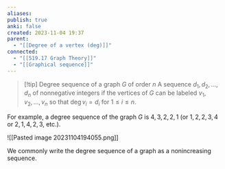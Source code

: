```yaml
---
aliases: 
publish: true
anki: false
created: 2023-11-04 19:37
parent:
  - "[[Degree of a vertex (deg)]]"
connected:
  - "[[519.17 Graph Theory]]"
  - "[[Graphical sequence]]"
---
```

> [!tip] Degree sequence of a graph ${} G {}$ of order $n$ 
A sequence ${} d_1, d_2, . . . , d_n$ of nonnegative integers
if the vertices of $G$ can be labeled ${} v_1,v_2,...,v_n {}$ so that $\deg v_i = d_i$ for $1 ≤ i ≤ n$.

For example, a degree sequence of the graph $G$  is $4,3,2,2,1$ (or $1,2,2,3,4$ or $2,1,4,2,3$, etc.). 

![[Pasted image 20231104194055.png]]


We commonly write the degree sequence of a graph as a nonincreasing sequence.












